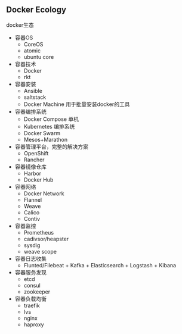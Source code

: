 ## Docker Ecology



docker生态

- 容器OS
  - CoreOS
  - atomic
  - ubuntu core
- 容器技术
  - Docker
  - rkt
- 容器安装
  - Ansible
  - saltstack
  - Docker Machine 用于批量安装docker的工具
- 容器编排系统
  - Docker Compose  单机
  - Kubernetes 编排系统
  - Docker Swarm
  - Mesos+Marathon
- 容器管理平台，完整的解决方案
  - OpenShift
  - Rancher
- 容器镜像仓库
  - Harbor
  - Docker Hub
- 容器网络
  - Docker Network
  - Flannel
  - Weave
  - Calico
  - Contiv
- 容器监控
  - Prometheus
  - cadivsor/heapster
  - sysdig
  - weave scope
- 容器日志收集
  - Flunted/Filebeat + Kafka + Elasticsearch + Logstash + Kibana
- 容器服务发现
  - etcd
  - consul
  - zookeeper
- 容器负载均衡
  - traefik
  - lvs
  - nginx
  - haproxy







